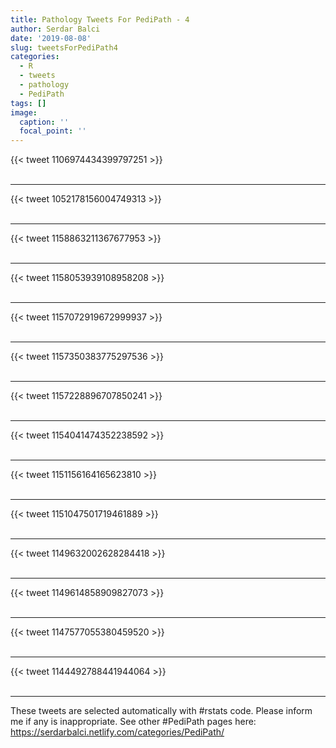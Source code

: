 ```yaml
---
title: Pathology Tweets For PediPath - 4
author: Serdar Balci
date: '2019-08-08'
slug: tweetsForPediPath4
categories:
  - R
  - tweets
  - pathology
  - PediPath
tags: []
image:
  caption: ''
  focal_point: ''
---
```



{{< tweet 1106974434399797251 >}}
<br>
<br>
<hr>
{{< tweet 1052178156004749313 >}}
<br>
<br>
<hr>
{{< tweet 1158863211367677953 >}}
<br>
<br>
<hr>
{{< tweet 1158053939108958208 >}}
<br>
<br>
<hr>
{{< tweet 1157072919672999937 >}}
<br>
<br>
<hr>
{{< tweet 1157350383775297536 >}}
<br>
<br>
<hr>
{{< tweet 1157228896707850241 >}}
<br>
<br>
<hr>
{{< tweet 1154041474352238592 >}}
<br>
<br>
<hr>
{{< tweet 1151156164165623810 >}}
<br>
<br>
<hr>
{{< tweet 1151047501719461889 >}}
<br>
<br>
<hr>
{{< tweet 1149632002628284418 >}}
<br>
<br>
<hr>
{{< tweet 1149614858909827073 >}}
<br>
<br>
<hr>
{{< tweet 1147577055380459520 >}}
<br>
<br>
<hr>
{{< tweet 1144492788441944064 >}}
<br>
<br>
<hr>


These tweets are selected automatically with #rstats code. Please inform me if any is inappropriate.
See other #PediPath pages here: https://serdarbalci.netlify.com/categories/PediPath/
